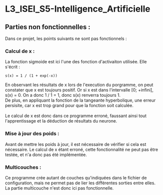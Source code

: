 # L3_ISEI_S5-Intelligence_Artificielle

## Parties non fonctionnelles :

Dans ce projet, les points suivants ne sont pas fonctionnels :

### Calcul de x :
La fonction sigmoide est ici l'une des fonction d'activaiton utilisée. Elle s'écrit : 
```
s(x) = 1 / (1 + exp(-x))
```
En observant les résultats de x lors de l'execution du porgramme, on peut constater que x est toujours positif. Or si x est dans l'intervalle [0; +infini], s(x) = 0. On a donc 1 / 1 = 1, donc s(x) renverra toujours 1. <br>
De plus, en appliquant la fonction de la tangeante hyperbolique, une erreur persisite, car x est trop grand pour que la fonction soit calculée.<br><br>
Le calcul de x est donc dans ce programme erroné, faussant ainsi tout l'apprentissage et la déduction de résultats du neurone.

### Mise à jour des poids :
Avant de mettre les poids à jour, il est nécessaire de vérifier si cela est nécessaire. Le calcul de x étant erroné, cette fonctionnalité ne peut pas être testée, et n'a donc pas été implémentée.

### Multicouches :
Ce programme crée autant de couches qu'indiquées dans le fichier de configuration, mais ne permet pas de lier les différentes sorties entre elles. La partie multicouche n'est donc ici pas fonctionnelle.
